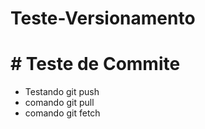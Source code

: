 # Teste-Versionamento

# # Teste de Commite

* Testando git push
* comando git pull  
* comando git fetch
